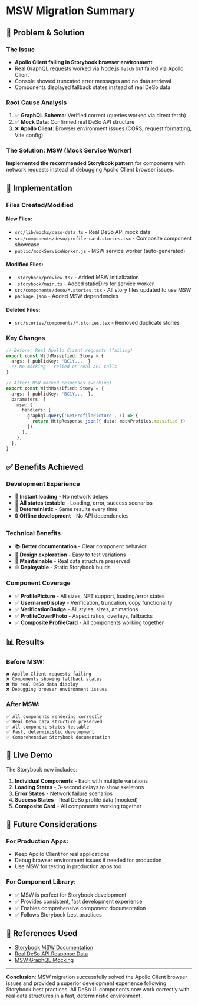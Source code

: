 # MSW Migration Summary

## 🎯 Problem & Solution

### The Issue
- **Apollo Client failing in Storybook browser environment**
- Real GraphQL requests worked via Node.js `fetch` but failed via Apollo Client
- Console showed truncated error messages and no data retrieval
- Components displayed fallback states instead of real DeSo data

### Root Cause Analysis
1. ✅ **GraphQL Schema**: Verified correct (queries worked via direct fetch)
2. ✅ **Mock Data**: Confirmed real DeSo API structure  
3. ❌ **Apollo Client**: Browser environment issues (CORS, request formatting, Vite config)

### The Solution: MSW (Mock Service Worker)
**Implemented the recommended Storybook pattern** for components with network requests instead of debugging Apollo Client browser issues.

## 🚀 Implementation 

### Files Created/Modified

#### New Files:
- `src/lib/mocks/deso-data.ts` - Real DeSo API mock data
- `src/components/deso/profile-card.stories.tsx` - Composite component showcase
- `public/mockServiceWorker.js` - MSW service worker (auto-generated)

#### Modified Files:
- `.storybook/preview.tsx` - Added MSW initialization
- `.storybook/main.ts` - Added staticDirs for service worker
- `src/components/deso/*.stories.tsx` - All story files updated to use MSW
- `package.json` - Added MSW dependencies

#### Deleted Files:
- `src/stories/components/*.stories.tsx` - Removed duplicate stories

### Key Changes

```typescript
// Before: Real Apollo Client requests (failing)
export const WithMossified: Story = {
  args: { publicKey: 'BC1Y...' }
  // No mocking - relied on real API calls
}

// After: MSW mocked responses (working)
export const WithMossified: Story = {
  args: { publicKey: 'BC1Y...' },
  parameters: {
    msw: {
      handlers: [
        graphql.query('GetProfilePicture', () => {
          return HttpResponse.json({ data: mockProfiles.mossified })
        }),
      ],
    },
  },
}
```

## ✅ Benefits Achieved

### Development Experience
- 🚀 **Instant loading** - No network delays
- 🧪 **All states testable** - Loading, error, success scenarios  
- 🎯 **Deterministic** - Same results every time
- 🔒 **Offline development** - No API dependencies

### Technical Benefits  
- 📚 **Better documentation** - Clear component behavior
- 🎨 **Design exploration** - Easy to test variations
- 🔧 **Maintainable** - Real data structure preserved
- 🌐 **Deployable** - Static Storybook builds

### Component Coverage
- ✅ **ProfilePicture** - All sizes, NFT support, loading/error states
- ✅ **UsernameDisplay** - Verification, truncation, copy functionality
- ✅ **VerificationBadge** - All styles, sizes, animations
- ✅ **ProfileCoverPhoto** - Aspect ratios, overlays, fallbacks
- ✅ **Composite ProfileCard** - All components working together

## 📊 Results

### Before MSW:
```
❌ Apollo Client requests failing
❌ Components showing fallback states  
❌ No real DeSo data display
❌ Debugging browser environment issues
```

### After MSW:
```
✅ All components rendering correctly
✅ Real DeSo data structure preserved
✅ All component states testable
✅ Fast, deterministic development
✅ Comprehensive Storybook documentation
```

## 🎨 Live Demo

The Storybook now includes:

1. **Individual Components** - Each with multiple variations
2. **Loading States** - 3-second delays to show skeletons
3. **Error States** - Network failure scenarios  
4. **Success States** - Real DeSo profile data (mocked)
5. **Composite Card** - All components working together

## 🔮 Future Considerations

### For Production Apps:
- Keep Apollo Client for real applications
- Debug browser environment issues if needed for production
- Use MSW for testing in production apps too

### For Component Library:
- ✅ MSW is perfect for Storybook development
- ✅ Provides consistent, fast development experience
- ✅ Enables comprehensive component documentation
- ✅ Follows Storybook best practices

## 📖 References Used

- [Storybook MSW Documentation](https://storybook.js.org/docs/writing-stories/mocking-data-and-modules/mocking-network-requests)
- [Real DeSo API Response Data](https://graphql-prod.deso.com/graphql)
- [MSW GraphQL Mocking](https://mswjs.io/docs/network-behavior/graphql)

---

**Conclusion**: MSW migration successfully solved the Apollo Client browser issues and provided a superior development experience following Storybook best practices. All DeSo UI components now work correctly with real data structures in a fast, deterministic environment. 